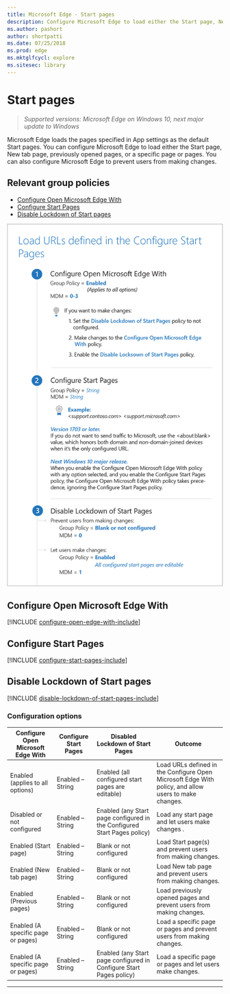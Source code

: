```yaml
---
title: Microsoft Edge - Start pages 
description: Configure Microsoft Edge to load either the Start page, New tab page, previously opened pages, or a specific page or pages.
ms.author: pashort
author: shortpatti
ms.date: 07/25/2018
ms.prod: edge
ms.mktglfcycl: explore
ms.sitesec: library
---
```


# Start pages 
>*Supported versions: Microsoft Edge on Windows 10, next major update to Windows*


Microsoft Edge loads the pages specified in App settings as the default Start pages.  You can configure Microsoft Edge to load either the Start page, New tab page, previously opened pages, or a specific page or pages.  You can also configure Microsoft Edge to prevent users from making changes. 

## Relevant group policies

- [Configure Open Microsoft Edge With](#configure-open-microsoft-edge-with)
- [Configure Start Pages](#configure-start-pages)
- [Disable Lockdown of Start pages](#disable-lockdown-of-start-pages)


![Load URLs defined in Configure Start Pages](../images/load-urls-defined-in-configure-open-edge-with-main-sm.png)


## Configure Open Microsoft Edge With
[!INCLUDE [configure-open-edge-with-include](../includes/configure-open-edge-with-include.md)]

## Configure Start Pages
[!INCLUDE [configure-start-pages-include](../includes/configure-start-pages-include.md)]

## Disable Lockdown of Start pages
[!INCLUDE [disable-lockdown-of-start-pages-include](../includes/disable-lockdown-of-start-pages-include.md)]


### Configuration options

| **Configure Open Microsoft Edge With** | **Configure Start Pages** | **Disabled Lockdown of Start Pages** | **Outcome** |
| --- | --- | --- | --- |
| Enabled (applies to all options) | Enabled – String | Enabled (all configured start pages are editable) | Load URLs defined in the Configure Open Microsoft Edge With policy, and allow users to make changes. |
| Disabled or not configured | Enabled – String | Enabled (any Start page configured in the Configured Start Pages policy) |  Load any start page and let users make changes .|
| Enabled (Start page) | Enabled – String | Blank or not configured | Load Start page(s) and prevent users from making changes. |
| Enabled (New tab page) | Enabled – String | Blank or not configured | Load New tab page and prevent users from making changes. |
| Enabled (Previous pages) | Enabled – String | Blank or not configured | Load previously opened pages and prevent users from making changes. |
| Enabled (A specific page or pages) | Enabled – String | Blank or not configured | Load a specific page or pages and prevent users from making changes. |
| Enabled (A specific page or pages) | Enabled – String | Enabled (any Start page configured in Configure Start Pages policy) | Load a specific page or pages and let users make changes. |
---